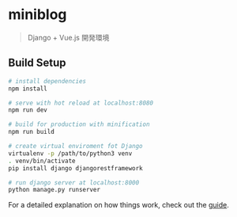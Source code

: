 # miniblog

> Django + Vue.js 開発環境

## Build Setup

``` bash
# install dependencies
npm install

# serve with hot reload at localhost:8080
npm run dev

# build for production with minification
npm run build

# create virtual enviroment fot Django
virtualenv -p /path/to/python3 venv
. venv/bin/activate
pip install django djangorestframework

# run django server at localhost:8000
python manage.py runserver
```

For a detailed explanation on how things work, check out the [guide](https://qiita.com/kawaMk4/items/89b18c608dc7dd2b946b).
